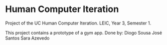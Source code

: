 # Human Computer Iteration
Project of the UC Human Computer Iteration. LEIC, Year 3, Semester 1.

This project contains a prototype of a gym app. 
Done by:
Diogo Sousa 
José Santos
Sara Azevedo
